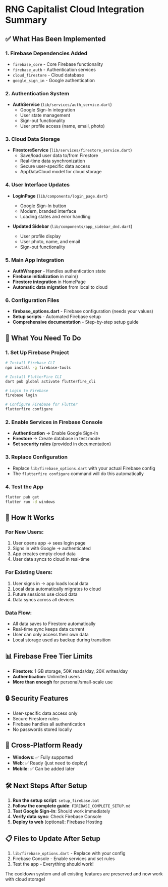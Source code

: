# RNG Capitalist Cloud Integration Summary

## ✅ What Has Been Implemented

### 1. **Firebase Dependencies Added**
- `firebase_core` - Core Firebase functionality
- `firebase_auth` - Authentication services
- `cloud_firestore` - Cloud database
- `google_sign_in` - Google authentication

### 2. **Authentication System**
- **AuthService** (`lib/services/auth_service.dart`)
  - Google Sign-In integration
  - User state management
  - Sign-out functionality
  - User profile access (name, email, photo)

### 3. **Cloud Data Storage**
- **FirestoreService** (`lib/services/firestore_service.dart`)
  - Save/load user data to/from Firestore
  - Real-time data synchronization
  - Secure user-specific data access
  - AppDataCloud model for cloud storage

### 4. **User Interface Updates**
- **LoginPage** (`lib/components/login_page.dart`)
  - Google Sign-In button
  - Modern, branded interface
  - Loading states and error handling

- **Updated Sidebar** (`lib/components/app_sidebar_dnd.dart`)
  - User profile display
  - User photo, name, and email
  - Sign-out functionality

### 5. **Main App Integration**
- **AuthWrapper** - Handles authentication state
- **Firebase initialization** in main()
- **Firestore integration** in HomePage
- **Automatic data migration** from local to cloud

### 6. **Configuration Files**
- **firebase_options.dart** - Firebase configuration (needs your values)
- **Setup scripts** - Automated Firebase setup
- **Comprehensive documentation** - Step-by-step setup guide

## 🔧 What You Need To Do

### 1. **Set Up Firebase Project**
```bash
# Install Firebase CLI
npm install -g firebase-tools

# Install FlutterFire CLI
dart pub global activate flutterfire_cli

# Login to Firebase
firebase login

# Configure Firebase for Flutter
flutterfire configure
```

### 2. **Enable Services in Firebase Console**
- **Authentication** → Enable Google Sign-In
- **Firestore** → Create database in test mode
- **Set security rules** (provided in documentation)

### 3. **Replace Configuration**
- Replace `lib/firebase_options.dart` with your actual Firebase config
- The `flutterfire configure` command will do this automatically

### 4. **Test the App**
```bash
flutter pub get
flutter run -d windows
```

## 🚀 How It Works

### **For New Users:**
1. User opens app → sees login page
2. Signs in with Google → authenticated
3. App creates empty cloud data
4. User data syncs to cloud in real-time

### **For Existing Users:**
1. User signs in → app loads local data
2. Local data automatically migrates to cloud
3. Future sessions use cloud data
4. Data syncs across all devices

### **Data Flow:**
- All data saves to Firestore automatically
- Real-time sync keeps data current
- User can only access their own data
- Local storage used as backup during transition

## 📊 Firebase Free Tier Limits
- **Firestore**: 1 GB storage, 50K reads/day, 20K writes/day
- **Authentication**: Unlimited users
- **More than enough** for personal/small-scale use

## 🔒 Security Features
- User-specific data access only
- Secure Firestore rules
- Firebase handles all authentication
- No passwords stored locally

## 📱 Cross-Platform Ready
- **Windows**: ✅ Fully supported
- **Web**: ✅ Ready (just need to deploy)
- **Mobile**: ✅ Can be added later

## 🛠️ Next Steps After Setup

1. **Run the setup script**: `setup_firebase.bat`
2. **Follow the complete guide**: `FIREBASE_COMPLETE_SETUP.md`
3. **Test Google Sign-In**: Should work immediately
4. **Verify data sync**: Check Firebase Console
5. **Deploy to web** (optional): Firebase Hosting

## 📋 Files to Update After Setup

1. `lib/firebase_options.dart` - Replace with your config
2. Firebase Console - Enable services and set rules
3. Test the app - Everything should work!

The cooldown system and all existing features are preserved and now work with cloud storage!
